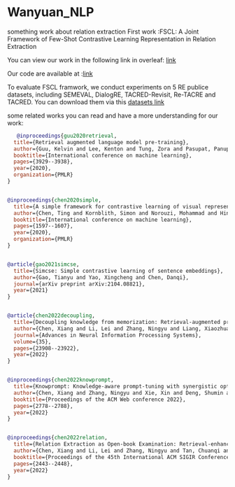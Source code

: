 # Wanyuan_NLP
something work about relation extraction
First work :FSCL: A Joint Framework of Few-Shot Contrastive Learning Representation in Relation Extraction

You can view our work in the following link in overleaf:  [link](https://www.overleaf.com/2536835227fncnpytdgjwm#27c35f) 


Our code are available at :[link](https://github.com/JohnnyGWY/FSCL) 

To evaluate FSCL framwork, we conduct experiments on 5 RE publice datasets, including SEMEVAL, DialogRE, TACRED-Revisit, Re-TACRE and TACRED. You can download them via this [datasets link](https://drive.google.com/file/d/1BQW3ekxJ96w2652FndRtcEIHp6Gwy_py/view?usp=sharing)

some related works you can read and have a more understanding for our work:

```bibtex
   @inproceedings{guu2020retrieval,
  title={Retrieval augmented language model pre-training},
  author={Guu, Kelvin and Lee, Kenton and Tung, Zora and Pasupat, Panupong and Chang, Mingwei},
  booktitle={International conference on machine learning},
  pages={3929--3938},
  year={2020},
  organization={PMLR}
}


@inproceedings{chen2020simple,
  title={A simple framework for contrastive learning of visual representations},
  author={Chen, Ting and Kornblith, Simon and Norouzi, Mohammad and Hinton, Geoffrey},
  booktitle={International conference on machine learning},
  pages={1597--1607},
  year={2020},
  organization={PMLR}
}


@article{gao2021simcse,
  title={Simcse: Simple contrastive learning of sentence embeddings},
  author={Gao, Tianyu and Yao, Xingcheng and Chen, Danqi},
  journal={arXiv preprint arXiv:2104.08821},
  year={2021}
}


@article{chen2022decoupling,
  title={Decoupling knowledge from memorization: Retrieval-augmented prompt learning},
  author={Chen, Xiang and Li, Lei and Zhang, Ningyu and Liang, Xiaozhuan and Deng, Shumin and Tan, Chuanqi and Huang, Fei and Si, Luo and Chen, Huajun},
  journal={Advances in Neural Information Processing Systems},
  volume={35},
  pages={23908--23922},
  year={2022}
}


@inproceedings{chen2022knowprompt,
  title={Knowprompt: Knowledge-aware prompt-tuning with synergistic optimization for relation extraction},
  author={Chen, Xiang and Zhang, Ningyu and Xie, Xin and Deng, Shumin and Yao, Yunzhi and Tan, Chuanqi and Huang, Fei and Si, Luo and Chen, Huajun},
  booktitle={Proceedings of the ACM Web conference 2022},
  pages={2778--2788},
  year={2022}
}


@inproceedings{chen2022relation,
  title={Relation Extraction as Open-book Examination: Retrieval-enhanced Prompt Tuning},
  author={Chen, Xiang and Li, Lei and Zhang, Ningyu and Tan, Chuanqi and Huang, Fei and Si, Luo and Chen, Huajun},
  booktitle={Proceedings of the 45th International ACM SIGIR Conference on Research and Development in Information Retrieval},
  pages={2443--2448},
  year={2022}
}
